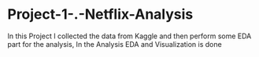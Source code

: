 # Project-1-.-Netflix-Analysis
In this Project I collected the data from Kaggle and then perform some EDA part for the analysis, In the Analysis EDA and Visualization is done
